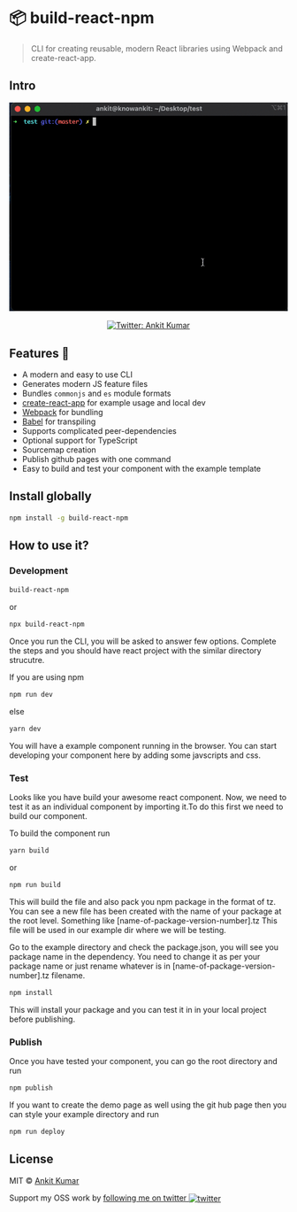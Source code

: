 # 📦 build-react-npm

> CLI for creating reusable, modern React libraries using Webpack and create-react-app.

## Intro

<p align="center">
  <img width="600" src="https://github.com/knowankit/build-react-npm/blob/develop/demo.gif">
</p>
<p align="center">
  <a href="https://twitter.com/knowankit">
    <img alt="Twitter: Ankit Kumar" src="https://img.shields.io/twitter/follow/knowankit.svg?style=social" target="_blank" />
  </a>
</p>

## Features 🚀

- A modern and easy to use CLI
- Generates modern JS feature files
- Bundles `commonjs` and `es` module formats
- [create-react-app](https://github.com/facebookincubator/create-react-app) for example usage and local dev
- [Webpack](https://webpack.js.org/) for bundling
- [Babel](https://babeljs.io/) for transpiling
- Supports complicated peer-dependencies
- Optional support for TypeScript
- Sourcemap creation
- Publish github pages with one command
- Easy to build and test your component with the example template

## Install globally

```bash
npm install -g build-react-npm
```

## How to use it?

### Development

```bash
build-react-npm
```

or

```bash
npx build-react-npm
```

Once you run the CLI, you will be asked to answer few options. Complete the steps and you should have react project with the similar directory strucutre.

If you are using npm
```bash
npm run dev
```

else

```bash
yarn dev
```

You will have a example component running in the browser. You can start developing your component here by adding some javscripts and css.

### Test

Looks like you have build your awesome react component. Now, we need to test it as an individual component by importing it.To do this first we need to build our component.

To build the component run

```bash
yarn build
```
or 

```bash
npm run build
```

This will build the file and also pack you npm package in the format of tz. You can see a new file has been created with the name of your package at the root level. Something like [name-of-package-version-number].tz This file will be used in our example dir where we will be testing.

Go to the example directory and check the package.json, you will see you package name in the dependency. You need to change it as per your package name or just rename whatever is in [name-of-package-version-number].tz filename.

```bash
npm install
```

This will install your package and you can test it in in your local project before publishing.


### Publish

Once you have tested your component, you can go the root directory and run

```bash
npm publish
```

If you want to create the demo page as well using the git hub page then you can style your example directory and run

```bash
npm run deploy
```

## License

MIT © [Ankit Kumar](https://github.com/knowankit)

Support my OSS work by <a href="https://twitter.com/knowankit">following me on twitter <img src="https://storage.googleapis.com/saasify-assets/twitter-logo.svg" alt="twitter" height="24px" align="center"></a>
